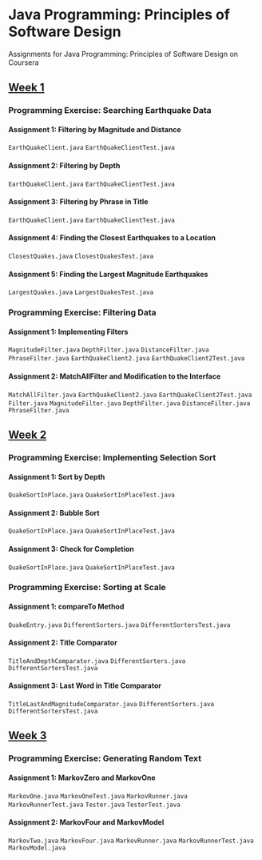 # Java Programming: Principles of Software Design
Assignments for Java Programming: Principles of Software Design on Coursera

## [Week 1](https://github.com/akueisara/java-programming-principles-of-software-design/tree/master/src/assignment/week1)

### Programming Exercise: Searching Earthquake Data
#### Assignment 1: Filtering by Magnitude and Distance 
<code>EarthQuakeClient.java</code> <code>EarthQuakeClientTest.java</code>
#### Assignment 2: Filtering by Depth
<code>EarthQuakeClient.java</code> <code>EarthQuakeClientTest.java</code>
#### Assignment 3: Filtering by Phrase in Title
<code>EarthQuakeClient.java</code> <code>EarthQuakeClientTest.java</code>
#### Assignment 4: Finding the Closest Earthquakes to a Location
<code>ClosestQuakes.java</code> <code>ClosestQuakesTest.java</code>
#### Assignment 5: Finding the Largest Magnitude Earthquakes
<code>LargestQuakes.java</code> <code>LargestQuakesTest.java</code>

### Programming Exercise: Filtering Data
#### Assignment 1: Implementing Filters
<code>MagnitudeFilter.java</code> <code>DepthFilter.java</code> <code>DistanceFilter.java</code> <code>PhraseFilter.java</code> <code>EarthQuakeClient2.java</code> <code>EarthQuakeClient2Test.java</code>
#### Assignment 2: MatchAllFilter and Modification to the Interface
<code>MatchAllFilter.java</code> <code>EarthQuakeClient2.java</code> <code>EarthQuakeClient2Test.java</code> <code>Filter.java</code> <code>MagnitudeFilter.java</code> <code>DepthFilter.java</code> <code>DistanceFilter.java</code> <code>PhraseFilter.java</code>

## [Week 2](https://github.com/akueisara/java-programming-principles-of-software-design/tree/master/src/assignment/week2)

### Programming Exercise: Implementing Selection Sort
#### Assignment 1: Sort by Depth
<code>QuakeSortInPlace.java</code> <code>QuakeSortInPlaceTest.java</code>
#### Assignment 2: Bubble Sort
<code>QuakeSortInPlace.java</code> <code>QuakeSortInPlaceTest.java</code>
#### Assignment 3: Check for Completion
<code>QuakeSortInPlace.java</code> <code>QuakeSortInPlaceTest.java</code>

### Programming Exercise: Sorting at Scale
#### Assignment 1: compareTo Method
<code>QuakeEntry.java</code> <code>DifferentSorters.java</code> <code>DifferentSortersTest.java</code>
#### Assignment 2: Title Comparator
<code>TitleAndDepthComparator.java</code> <code>DifferentSorters.java</code> <code>DifferentSortersTest.java</code>
#### Assignment 3: Last Word in Title Comparator
<code>TitleLastAndMagnitudeComparator.java</code> <code>DifferentSorters.java</code> <code>DifferentSortersTest.java</code>


## [Week 3](https://github.com/akueisara/java-programming-principles-of-software-design/tree/master/src/assignment/week3)

### Programming Exercise: Generating Random Text
#### Assignment 1: MarkovZero and MarkovOne
<code>MarkovOne.java</code> <code>MarkovOneTest.java</code> <code>MarkovRunner.java</code> <code>MarkovRunnerTest.java</code> <code>Tester.java</code> <code>TesterTest.java</code> 
#### Assignment 2: MarkovFour and MarkovModel
<code>MarkovTwo.java</code> <code>MarkovFour.java</code> <code>MarkovRunner.java</code> <code>MarkovRunnerTest.java</code> <code>MarkovModel.java</code>
